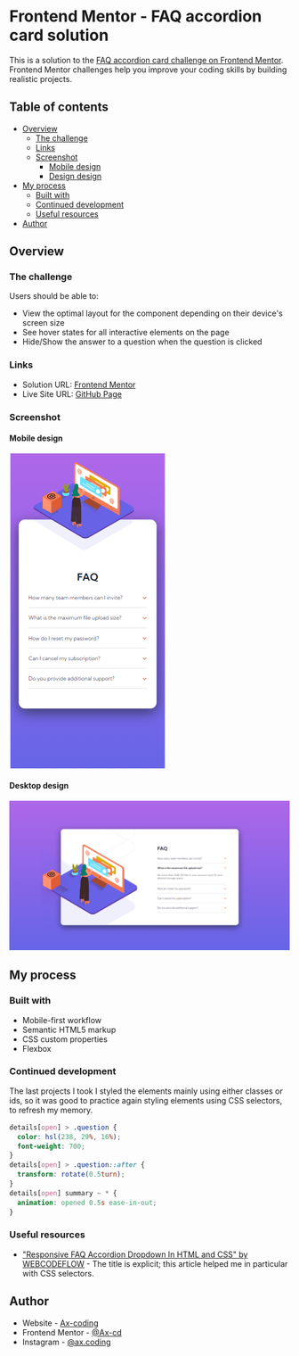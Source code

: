 # Frontend Mentor - FAQ accordion card solution

This is a solution to the [FAQ accordion card challenge on Frontend Mentor](https://www.frontendmentor.io/challenges/faq-accordion-card-XlyjD0Oam). Frontend Mentor challenges help you improve your coding skills by building realistic projects.

## Table of contents

- [Overview](#overview)
  - [The challenge](#the-challenge)
  - [Links](#links)
  - [Screenshot](#screenshot)
    - [Mobile design](#mobile-design)
    - [Design design](#design-design)
- [My process](#my-process)
  - [Built with](#built-with)
  - [Continued development](#continued-development)
  - [Useful resources](#useful-resources)
- [Author](#author)

## Overview

### The challenge

Users should be able to:

- View the optimal layout for the component depending on their device's screen size
- See hover states for all interactive elements on the page
- Hide/Show the answer to a question when the question is clicked

### Links

- Solution URL: [Frontend Mentor](https://your-solution-url.com)
- Live Site URL: [GitHub Page](https://ax-cd.github.io/faq-accordion-card-challenge/)

### Screenshot

#### Mobile design

![](/src/images/mobile-design-screenshot.png)

#### Desktop design

![](/src/images/desktop-design-screenshot.png)

## My process

### Built with

- Mobile-first workflow
- Semantic HTML5 markup
- CSS custom properties
- Flexbox

### Continued development

The last projects I took I styled the elements mainly using either classes or ids, so it was good to practice again styling elements using CSS selectors, to refresh my memory.

```css
details[open] > .question {
  color: hsl(238, 29%, 16%);
  font-weight: 700;
}
details[open] > .question::after {
  transform: rotate(0.5turn);
}
details[open] summary ~ * {
  animation: opened 0.5s ease-in-out;
}
```

### Useful resources

- ["Responsive FAQ Accordion Dropdown In HTML and CSS" by WEBCODEFLOW](https://webcodeflow.com/html-accordion/) - The title is explicit; this article helped me in particular with CSS selectors.

## Author

- Website - [Ax-coding](https://axcoding.blogspot.com/)
- Frontend Mentor - [@Ax-cd](https://www.frontendmentor.io/profile/Ax-cd)
- Instagram - [@ax.coding](https://www.instagram.com/ax.coding/)
